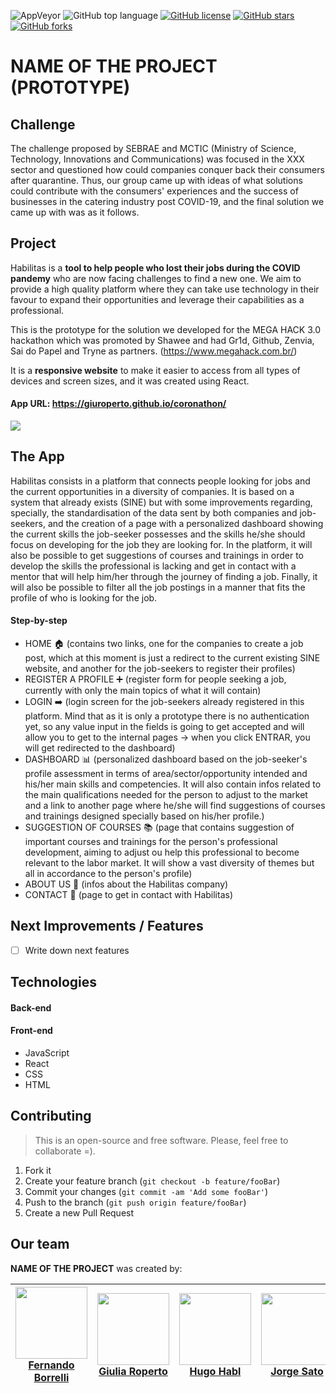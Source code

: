 ![AppVeyor](https://img.shields.io/appveyor/build/giuroperto/megahack-front)
![GitHub top language](https://img.shields.io/github/languages/top/giuroperto/megahack-front)
[![GitHub license](https://img.shields.io/github/license/giuroperto/megahack-front)](https://github.com/giuroperto/megahack-front/blob/master/LICENSE)
[![GitHub stars](https://img.shields.io/github/stars/giuroperto/megahack-front/)](https://github.com/giuroperto/megahack-front/stargazers)
[![GitHub forks](https://img.shields.io/github/forks/giuroperto/megahack-front/)](https://github.com/giuroperto/megahack-front//network)

# **NAME OF THE PROJECT** (PROTOTYPE)

## Challenge

The challenge proposed by SEBRAE and MCTIC (Ministry of Science, Technology, Innovations and Communications) was focused in the XXX sector and questioned how could companies conquer back their consumers after quarantine. Thus, our group came up with ideas of what solutions could contribute with the consumers' experiences and the success of businesses in the catering industry post COVID-19, and the final solution we came up with was as it follows.

## Project
Habilitas is a **tool to help people who lost their jobs during the COVID pandemy** who are now facing challenges to find a new one. We aim to provide a high quality platform where they can take use technology in their favour to expand their opportunities and leverage their capabilities as a professional. 

This is the prototype for the solution we developed for the MEGA HACK 3.0 hackathon which was promoted by Shawee and had Gr1d, Github, Zenvia, Sai do Papel and Tryne as partners.
(https://www.megahack.com.br/)

It is a **responsive website** to make it easier to access from all types of devices and screen sizes, and it was created using React.

#### App URL: https://giuroperto.github.io/coronathon/

![](/public/website.png)

## The App

Habilitas consists in a platform that connects people looking for jobs and the current opportunities in a diversity of companies. It is based on a system that already exists (SINE) but with some improvements regarding, specially, the standardisation of the data sent by both companies and job-seekers, and the creation of a page with a personalized dashboard showing the current skills the job-seeker possesses and the skills he/she should focus on developing for the job they are looking for. In the platform, it will also be possible to get suggestions of courses and trainings in order to develop the skills the professional is lacking and get in contact with a mentor that will help him/her through the journey of finding a job. Finally, it will also be possible to filter all the job postings in a manner that fits the profile of who is looking for the job.

#### Step-by-step

- HOME :house: (contains two links, one for the companies to create a job post, which at this moment is just a redirect to the current existing SINE website, and another for the job-seekers to register their profiles)
- REGISTER A PROFILE :heavy_plus_sign: (register form for people seeking a job, currently with only the main topics of what it will contain)
- LOGIN :arrow_right: (login screen for the job-seekers already registered in this platform. Mind that as it is only a prototype there is no authentication yet, so any value input in the fields is going to get accepted and will allow you to get to the internal pages -> when you click ENTRAR, you will get redirected to the dashboard)
- DASHBOARD :bar_chart: (personalized dashboard based on the job-seeker's profile assessment in terms of area/sector/opportunity intended and his/her main skills and competencies. It will also contain infos related to the main qualifications needed for the person to adjust to the market and a link to another page where he/she will find suggestions of courses and trainings designed specially based on his/her profile.)
- SUGGESTION OF COURSES :books: (page that contains suggestion of important courses and trainings for the person's professional development, aiming to adjust ou help this professional to become relevant to the labor market. It will show a vast diversity of themes but all in accordance to the person's profile)
- ABOUT US :memo: (infos about the Habilitas company)
- CONTACT :email: (page to get in contact with Habilitas)

## Next Improvements / Features

- [ ] Write down next features

## Technologies

#### Back-end

#### Front-end

- JavaScript
- React
- CSS
- HTML

## Contributing
>This is an open-source and free software. Please, feel free to collaborate =).

1. Fork it 
2. Create your feature branch (`git checkout -b feature/fooBar`)
3. Commit your changes (`git commit -am 'Add some fooBar'`)
4. Push to the branch (`git push origin feature/fooBar`)
5. Create a new Pull Request

## Our team

**NAME OF THE PROJECT** was created by:

|<img src="https://media-exp1.licdn.com/dms/image/C5603AQF_vneV9MrXdQ/profile-displayphoto-shrink_400_400/0?e=1598486400&v=beta&t=XBMkASOtLJdpiFU6nHFpUPuXD9BI_cJmF2iqO9vHbYg" width="115"><br/> [**Fernando Borrelli**](https://www.linkedin.com/in/fernando-borrelli/) |<img src="https://media-exp1.licdn.com/dms/image/C4D03AQEidRW39hPwvA/profile-displayphoto-shrink_400_400/0?e=1598486400&v=beta&t=GrV9ioZBp9uyX3Zz7uj_uC-FY-wVuOTspSB8dRRCWUU" width="115"><br/> [**Giulia Roperto**](https://www.linkedin.com/in/giuliaroperto/) |<img src="https://media-exp1.licdn.com/dms/image/C4E03AQFfqw6srZSseA/profile-displayphoto-shrink_400_400/0?e=1598486400&v=beta&t=wfs1wqPzJqDVzOM8EupZydLhObzkMCN9Uv5ImgPhzyU" width="115"><br/> [**Hugo Habl**](https://www.linkedin.com/in/hugo-habl/) |<img src="https://media-exp1.licdn.com/dms/image/C4D03AQHMBjcsiXDK5g/profile-displayphoto-shrink_400_400/0?e=1598486400&v=beta&t=k2rJLVD2UPBVYAON_BFNA4_MRyAdZR1BZXmrEi_Ppac" width="115"><br/> [**Jorge Sato**](https://www.linkedin.com/in/jorge-sato-81969522/) |<img src="https://media-exp1.licdn.com/dms/image/C4D03AQHinh-R2X_Qkg/profile-displayphoto-shrink_400_400/0?e=1598486400&v=beta&t=-vPNDnJtNhFN28M8ElRoumQux1K8wJ_jxZ1DNYGpsUg" width="115"><br/> [**Vinícius Salinas**](https://www.linkedin.com/in/vinicius-salinas/) |
|---|---|---|---|---|
